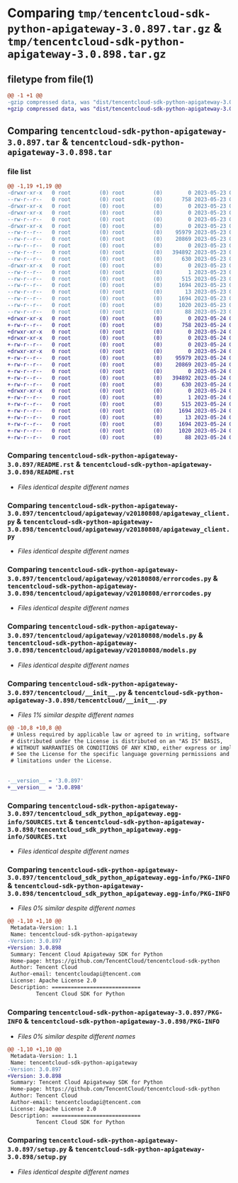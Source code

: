 # Comparing `tmp/tencentcloud-sdk-python-apigateway-3.0.897.tar.gz` & `tmp/tencentcloud-sdk-python-apigateway-3.0.898.tar.gz`

## filetype from file(1)

```diff
@@ -1 +1 @@
-gzip compressed data, was "dist/tencentcloud-sdk-python-apigateway-3.0.897.tar", last modified: Tue May 23 02:13:34 2023, max compression
+gzip compressed data, was "dist/tencentcloud-sdk-python-apigateway-3.0.898.tar", last modified: Wed May 24 01:44:57 2023, max compression
```

## Comparing `tencentcloud-sdk-python-apigateway-3.0.897.tar` & `tencentcloud-sdk-python-apigateway-3.0.898.tar`

### file list

```diff
@@ -1,19 +1,19 @@
-drwxr-xr-x   0 root         (0) root         (0)        0 2023-05-23 02:13:34.000000 tencentcloud-sdk-python-apigateway-3.0.897/
--rw-r--r--   0 root         (0) root         (0)      758 2023-05-23 02:13:34.000000 tencentcloud-sdk-python-apigateway-3.0.897/README.rst
-drwxr-xr-x   0 root         (0) root         (0)        0 2023-05-23 02:13:34.000000 tencentcloud-sdk-python-apigateway-3.0.897/tencentcloud/
-drwxr-xr-x   0 root         (0) root         (0)        0 2023-05-23 02:13:34.000000 tencentcloud-sdk-python-apigateway-3.0.897/tencentcloud/apigateway/
--rw-r--r--   0 root         (0) root         (0)        0 2023-05-23 02:13:34.000000 tencentcloud-sdk-python-apigateway-3.0.897/tencentcloud/apigateway/__init__.py
-drwxr-xr-x   0 root         (0) root         (0)        0 2023-05-23 02:13:34.000000 tencentcloud-sdk-python-apigateway-3.0.897/tencentcloud/apigateway/v20180808/
--rw-r--r--   0 root         (0) root         (0)    95979 2023-05-23 02:13:34.000000 tencentcloud-sdk-python-apigateway-3.0.897/tencentcloud/apigateway/v20180808/apigateway_client.py
--rw-r--r--   0 root         (0) root         (0)    20869 2023-05-23 02:13:34.000000 tencentcloud-sdk-python-apigateway-3.0.897/tencentcloud/apigateway/v20180808/errorcodes.py
--rw-r--r--   0 root         (0) root         (0)        0 2023-05-23 02:13:34.000000 tencentcloud-sdk-python-apigateway-3.0.897/tencentcloud/apigateway/v20180808/__init__.py
--rw-r--r--   0 root         (0) root         (0)   394892 2023-05-23 02:13:34.000000 tencentcloud-sdk-python-apigateway-3.0.897/tencentcloud/apigateway/v20180808/models.py
--rw-r--r--   0 root         (0) root         (0)      630 2023-05-23 02:13:34.000000 tencentcloud-sdk-python-apigateway-3.0.897/tencentcloud/__init__.py
-drwxr-xr-x   0 root         (0) root         (0)        0 2023-05-23 02:13:34.000000 tencentcloud-sdk-python-apigateway-3.0.897/tencentcloud_sdk_python_apigateway.egg-info/
--rw-r--r--   0 root         (0) root         (0)        1 2023-05-23 02:13:34.000000 tencentcloud-sdk-python-apigateway-3.0.897/tencentcloud_sdk_python_apigateway.egg-info/dependency_links.txt
--rw-r--r--   0 root         (0) root         (0)      515 2023-05-23 02:13:34.000000 tencentcloud-sdk-python-apigateway-3.0.897/tencentcloud_sdk_python_apigateway.egg-info/SOURCES.txt
--rw-r--r--   0 root         (0) root         (0)     1694 2023-05-23 02:13:34.000000 tencentcloud-sdk-python-apigateway-3.0.897/tencentcloud_sdk_python_apigateway.egg-info/PKG-INFO
--rw-r--r--   0 root         (0) root         (0)       13 2023-05-23 02:13:34.000000 tencentcloud-sdk-python-apigateway-3.0.897/tencentcloud_sdk_python_apigateway.egg-info/top_level.txt
--rw-r--r--   0 root         (0) root         (0)     1694 2023-05-23 02:13:34.000000 tencentcloud-sdk-python-apigateway-3.0.897/PKG-INFO
--rw-r--r--   0 root         (0) root         (0)     1020 2023-05-23 02:13:34.000000 tencentcloud-sdk-python-apigateway-3.0.897/setup.py
--rw-r--r--   0 root         (0) root         (0)       88 2023-05-23 02:13:34.000000 tencentcloud-sdk-python-apigateway-3.0.897/setup.cfg
+drwxr-xr-x   0 root         (0) root         (0)        0 2023-05-24 01:44:57.000000 tencentcloud-sdk-python-apigateway-3.0.898/
+-rw-r--r--   0 root         (0) root         (0)      758 2023-05-24 01:44:57.000000 tencentcloud-sdk-python-apigateway-3.0.898/README.rst
+drwxr-xr-x   0 root         (0) root         (0)        0 2023-05-24 01:44:57.000000 tencentcloud-sdk-python-apigateway-3.0.898/tencentcloud/
+drwxr-xr-x   0 root         (0) root         (0)        0 2023-05-24 01:44:57.000000 tencentcloud-sdk-python-apigateway-3.0.898/tencentcloud/apigateway/
+-rw-r--r--   0 root         (0) root         (0)        0 2023-05-24 01:44:57.000000 tencentcloud-sdk-python-apigateway-3.0.898/tencentcloud/apigateway/__init__.py
+drwxr-xr-x   0 root         (0) root         (0)        0 2023-05-24 01:44:57.000000 tencentcloud-sdk-python-apigateway-3.0.898/tencentcloud/apigateway/v20180808/
+-rw-r--r--   0 root         (0) root         (0)    95979 2023-05-24 01:44:57.000000 tencentcloud-sdk-python-apigateway-3.0.898/tencentcloud/apigateway/v20180808/apigateway_client.py
+-rw-r--r--   0 root         (0) root         (0)    20869 2023-05-24 01:44:57.000000 tencentcloud-sdk-python-apigateway-3.0.898/tencentcloud/apigateway/v20180808/errorcodes.py
+-rw-r--r--   0 root         (0) root         (0)        0 2023-05-24 01:44:57.000000 tencentcloud-sdk-python-apigateway-3.0.898/tencentcloud/apigateway/v20180808/__init__.py
+-rw-r--r--   0 root         (0) root         (0)   394892 2023-05-24 01:44:57.000000 tencentcloud-sdk-python-apigateway-3.0.898/tencentcloud/apigateway/v20180808/models.py
+-rw-r--r--   0 root         (0) root         (0)      630 2023-05-24 01:44:57.000000 tencentcloud-sdk-python-apigateway-3.0.898/tencentcloud/__init__.py
+drwxr-xr-x   0 root         (0) root         (0)        0 2023-05-24 01:44:57.000000 tencentcloud-sdk-python-apigateway-3.0.898/tencentcloud_sdk_python_apigateway.egg-info/
+-rw-r--r--   0 root         (0) root         (0)        1 2023-05-24 01:44:57.000000 tencentcloud-sdk-python-apigateway-3.0.898/tencentcloud_sdk_python_apigateway.egg-info/dependency_links.txt
+-rw-r--r--   0 root         (0) root         (0)      515 2023-05-24 01:44:57.000000 tencentcloud-sdk-python-apigateway-3.0.898/tencentcloud_sdk_python_apigateway.egg-info/SOURCES.txt
+-rw-r--r--   0 root         (0) root         (0)     1694 2023-05-24 01:44:57.000000 tencentcloud-sdk-python-apigateway-3.0.898/tencentcloud_sdk_python_apigateway.egg-info/PKG-INFO
+-rw-r--r--   0 root         (0) root         (0)       13 2023-05-24 01:44:57.000000 tencentcloud-sdk-python-apigateway-3.0.898/tencentcloud_sdk_python_apigateway.egg-info/top_level.txt
+-rw-r--r--   0 root         (0) root         (0)     1694 2023-05-24 01:44:57.000000 tencentcloud-sdk-python-apigateway-3.0.898/PKG-INFO
+-rw-r--r--   0 root         (0) root         (0)     1020 2023-05-24 01:44:57.000000 tencentcloud-sdk-python-apigateway-3.0.898/setup.py
+-rw-r--r--   0 root         (0) root         (0)       88 2023-05-24 01:44:57.000000 tencentcloud-sdk-python-apigateway-3.0.898/setup.cfg
```

### Comparing `tencentcloud-sdk-python-apigateway-3.0.897/README.rst` & `tencentcloud-sdk-python-apigateway-3.0.898/README.rst`

 * *Files identical despite different names*

### Comparing `tencentcloud-sdk-python-apigateway-3.0.897/tencentcloud/apigateway/v20180808/apigateway_client.py` & `tencentcloud-sdk-python-apigateway-3.0.898/tencentcloud/apigateway/v20180808/apigateway_client.py`

 * *Files identical despite different names*

### Comparing `tencentcloud-sdk-python-apigateway-3.0.897/tencentcloud/apigateway/v20180808/errorcodes.py` & `tencentcloud-sdk-python-apigateway-3.0.898/tencentcloud/apigateway/v20180808/errorcodes.py`

 * *Files identical despite different names*

### Comparing `tencentcloud-sdk-python-apigateway-3.0.897/tencentcloud/apigateway/v20180808/models.py` & `tencentcloud-sdk-python-apigateway-3.0.898/tencentcloud/apigateway/v20180808/models.py`

 * *Files identical despite different names*

### Comparing `tencentcloud-sdk-python-apigateway-3.0.897/tencentcloud/__init__.py` & `tencentcloud-sdk-python-apigateway-3.0.898/tencentcloud/__init__.py`

 * *Files 1% similar despite different names*

```diff
@@ -10,8 +10,8 @@
 # Unless required by applicable law or agreed to in writing, software
 # distributed under the License is distributed on an "AS IS" BASIS,
 # WITHOUT WARRANTIES OR CONDITIONS OF ANY KIND, either express or implied.
 # See the License for the specific language governing permissions and
 # limitations under the License.
 
 
-__version__ = '3.0.897'
+__version__ = '3.0.898'
```

### Comparing `tencentcloud-sdk-python-apigateway-3.0.897/tencentcloud_sdk_python_apigateway.egg-info/SOURCES.txt` & `tencentcloud-sdk-python-apigateway-3.0.898/tencentcloud_sdk_python_apigateway.egg-info/SOURCES.txt`

 * *Files identical despite different names*

### Comparing `tencentcloud-sdk-python-apigateway-3.0.897/tencentcloud_sdk_python_apigateway.egg-info/PKG-INFO` & `tencentcloud-sdk-python-apigateway-3.0.898/tencentcloud_sdk_python_apigateway.egg-info/PKG-INFO`

 * *Files 0% similar despite different names*

```diff
@@ -1,10 +1,10 @@
 Metadata-Version: 1.1
 Name: tencentcloud-sdk-python-apigateway
-Version: 3.0.897
+Version: 3.0.898
 Summary: Tencent Cloud Apigateway SDK for Python
 Home-page: https://github.com/TencentCloud/tencentcloud-sdk-python
 Author: Tencent Cloud
 Author-email: tencentcloudapi@tencent.com
 License: Apache License 2.0
 Description: ============================
         Tencent Cloud SDK for Python
```

### Comparing `tencentcloud-sdk-python-apigateway-3.0.897/PKG-INFO` & `tencentcloud-sdk-python-apigateway-3.0.898/PKG-INFO`

 * *Files 0% similar despite different names*

```diff
@@ -1,10 +1,10 @@
 Metadata-Version: 1.1
 Name: tencentcloud-sdk-python-apigateway
-Version: 3.0.897
+Version: 3.0.898
 Summary: Tencent Cloud Apigateway SDK for Python
 Home-page: https://github.com/TencentCloud/tencentcloud-sdk-python
 Author: Tencent Cloud
 Author-email: tencentcloudapi@tencent.com
 License: Apache License 2.0
 Description: ============================
         Tencent Cloud SDK for Python
```

### Comparing `tencentcloud-sdk-python-apigateway-3.0.897/setup.py` & `tencentcloud-sdk-python-apigateway-3.0.898/setup.py`

 * *Files identical despite different names*


